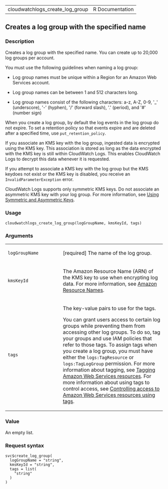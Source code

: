 <table style="width: 100%;">
<tbody>
<tr class="odd">
<td>cloudwatchlogs_create_log_group</td>
<td style="text-align: right;">R Documentation</td>
</tr>
</tbody>
</table>

## Creates a log group with the specified name

### Description

Creates a log group with the specified name. You can create up to 20,000
log groups per account.

You must use the following guidelines when naming a log group:

-   Log group names must be unique within a Region for an Amazon Web
    Services account.

-   Log group names can be between 1 and 512 characters long.

-   Log group names consist of the following characters: a-z, A-Z, 0-9,
    '\_' (underscore), '-' (hyphen), '/' (forward slash), '.' (period),
    and '#' (number sign)

When you create a log group, by default the log events in the log group
do not expire. To set a retention policy so that events expire and are
deleted after a specified time, use `put_retention_policy`.

If you associate an KMS key with the log group, ingested data is
encrypted using the KMS key. This association is stored as long as the
data encrypted with the KMS key is still within CloudWatch Logs. This
enables CloudWatch Logs to decrypt this data whenever it is requested.

If you attempt to associate a KMS key with the log group but the KMS
keydoes not exist or the KMS key is disabled, you receive an
`InvalidParameterException` error.

CloudWatch Logs supports only symmetric KMS keys. Do not associate an
asymmetric KMS key with your log group. For more information, see [Using
Symmetric and Asymmetric
Keys](https://docs.aws.amazon.com/kms/latest/developerguide/symmetric-asymmetric.html).

### Usage

    cloudwatchlogs_create_log_group(logGroupName, kmsKeyId, tags)

### Arguments

<table>
<colgroup>
<col style="width: 35%" />
<col style="width: 65%" />
</colgroup>
<tbody>
<tr class="odd">
<td><code
id="cloudwatchlogs_create_log_group_:_logGroupName">logGroupName</code></td>
<td><p>[required] The name of the log group.</p></td>
</tr>
<tr class="even">
<td><code
id="cloudwatchlogs_create_log_group_:_kmsKeyId">kmsKeyId</code></td>
<td><p>The Amazon Resource Name (ARN) of the KMS key to use when
encrypting log data. For more information, see <a
href="https://docs.aws.amazon.com/IAM/latest/UserGuide/reference-arns.html#arn-syntax-kms">Amazon
Resource Names</a>.</p></td>
</tr>
<tr class="odd">
<td><code id="cloudwatchlogs_create_log_group_:_tags">tags</code></td>
<td><p>The key-value pairs to use for the tags.</p>
<p>You can grant users access to certain log groups while preventing
them from accessing other log groups. To do so, tag your groups and use
IAM policies that refer to those tags. To assign tags when you create a
log group, you must have either the <code>logs:TagResource</code> or
<code>logs:TagLogGroup</code> permission. For more information about
tagging, see <a
href="https://docs.aws.amazon.com/tag-editor/latest/userguide/tagging.html">Tagging
Amazon Web Services resources</a>. For more information about using tags
to control access, see <a
href="https://docs.aws.amazon.com/IAM/latest/UserGuide/access_tags.html">Controlling
access to Amazon Web Services resources using tags</a>.</p></td>
</tr>
</tbody>
</table>

### Value

An empty list.

### Request syntax

    svc$create_log_group(
      logGroupName = "string",
      kmsKeyId = "string",
      tags = list(
        "string"
      )
    )

